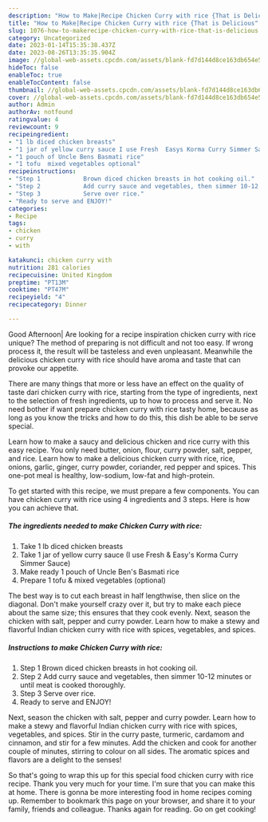```yaml
---
description: "How to Make|Recipe Chicken Curry with rice {That is Delicious"
title: "How to Make|Recipe Chicken Curry with rice {That is Delicious"
slug: 1076-how-to-makerecipe-chicken-curry-with-rice-that-is-delicious
category: Uncategorized
date: 2023-01-14T15:35:38.437Z
date: 2023-08-26T13:35:35.904Z
image: //global-web-assets.cpcdn.com/assets/blank-fd7d144d8ce163db654e5a02c40b08a2775adb7897d16e4062681dc7e1b2800f.png
hideToc: false
enableToc: true
enableTocContent: false
thumbnail: //global-web-assets.cpcdn.com/assets/blank-fd7d144d8ce163db654e5a02c40b08a2775adb7897d16e4062681dc7e1b2800f.png
cover: //global-web-assets.cpcdn.com/assets/blank-fd7d144d8ce163db654e5a02c40b08a2775adb7897d16e4062681dc7e1b2800f.png
author: Admin
authorAv: notfound
ratingvalue: 4
reviewcount: 9
recipeingredient:
- "1 lb diced chicken breasts"
- "1 jar of yellow curry sauce I use Fresh  Easys Korma Curry Simmer Sauce"
- "1 pouch of Uncle Bens Basmati rice"
- "1 tofu  mixed vegetables optional"
recipeinstructions:
- "Step 1            Brown diced chicken breasts in hot cooking oil."
- "Step 2            Add curry sauce and vegetables, then simmer 10-12 minutes or until meat is cooked thoroughly."
- "Step 3            Serve over rice."
- "Ready to serve and ENJOY!"
categories:
- Recipe
tags:
- chicken
- curry
- with

katakunci: chicken curry with 
nutrition: 281 calories
recipecuisine: United Kingdom
preptime: "PT13M"
cooktime: "PT47M"
recipeyield: "4"
recipecategory: Dinner

---
```



Good Afternoon| Are looking for a recipe inspiration chicken curry with rice unique? The method of preparing is not difficult and not too easy. If wrong process it, the result will be tasteless and even unpleasant. Meanwhile the delicious chicken curry with rice should have aroma and taste that can provoke our appetite.






There are many things that more or less have an effect on the quality of taste dari chicken curry with rice, starting from the type of ingredients, next to the selection of fresh ingredients, up to how to process and serve it. No need bother if want prepare chicken curry with rice tasty home, because as long as you know the tricks and how to do this, this dish be able to be serve  special.


Learn how to make a saucy and delicious chicken and rice curry with this easy recipe. You only need butter, onion, flour, curry powder, salt, pepper, and rice. Learn how to make a delicious chicken curry with rice, rice, onions, garlic, ginger, curry powder, coriander, red pepper and spices. This one-pot meal is healthy, low-sodium, low-fat and high-protein.


To get started with this recipe, we must prepare a few components. You can have chicken curry with rice using 4 ingredients and 3 steps. Here is how you can achieve that.

<!--inarticleads1-->

##### The ingredients needed to make Chicken Curry with rice:

1. Take 1 lb diced chicken breasts
1. Take 1 jar of yellow curry sauce (I use Fresh &amp; Easy&#39;s Korma Curry Simmer Sauce)
1. Make ready 1 pouch of Uncle Ben&#39;s Basmati rice
1. Prepare 1 tofu &amp; mixed vegetables (optional)


The best way is to cut each breast in half lengthwise, then slice on the diagonal. Don&#39;t make yourself crazy over it, but try to make each piece about the same size; this ensures that they cook evenly. Next, season the chicken with salt, pepper and curry powder. Learn how to make a stewy and flavorful Indian chicken curry with rice with spices, vegetables, and spices. 

<!--inarticleads2-->

##### Instructions to make Chicken Curry with rice:

1. Step 1            Brown diced chicken breasts in hot cooking oil.
1. Step 2            Add curry sauce and vegetables, then simmer 10-12 minutes or until meat is cooked thoroughly.
1. Step 3            Serve over rice.
1. Ready to serve and ENJOY!

Next, season the chicken with salt, pepper and curry powder. Learn how to make a stewy and flavorful Indian chicken curry with rice with spices, vegetables, and spices. Stir in the curry paste, turmeric, cardamom and cinnamon, and stir for a few minutes. Add the chicken and cook for another couple of minutes, stirring to colour on all sides. The aromatic spices and flavors are a delight to the senses! 

So that's going to wrap this up for this special food chicken curry with rice recipe. Thank you very much for your time. I'm sure that you can make this at home. There is gonna be more interesting food in home recipes coming up. Remember to bookmark this page on your browser, and share it to your family, friends and colleague. Thanks again for reading. Go on get cooking!
